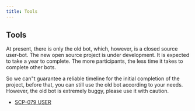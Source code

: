```yaml
---
title: Tools
---
```


## Tools

At present, there is only the old bot, which, however, is a closed source 
user-bot. The new open source project is under development. It is 
expected to take a year to complete. The more participants, the less 
time it takes to complete other bots.

So we can"t guarantee a reliable timeline for the initial completion of 
the project, before that, you can still use the old bot according to 
your needs. However, the old bot is extremely buggy, please use it 
with caution.

- <a href="https://t.me/SCP_079_INFO/71" class="079" target="_blank">SCP-079 USER</a>

<audio id="audio" src="/audio/page/tools.ogg" autoplay></audio>
<audio id="dooropen079" src="/audio/door/dooropen079.ogg"/>
